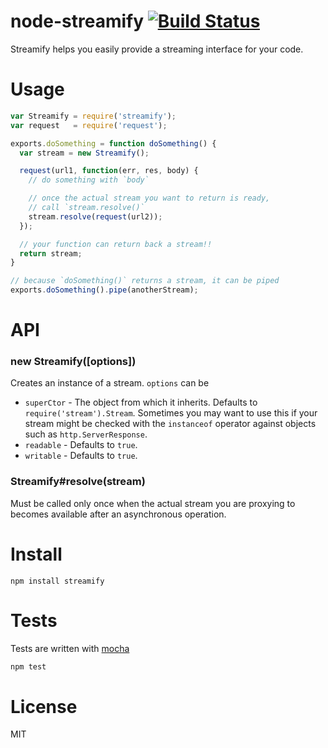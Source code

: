# node-streamify [![Build Status](https://secure.travis-ci.org/fent/node-streamify.png)](http://travis-ci.org/fent/node-streamify)

Streamify helps you easily provide a streaming interface for your code.


# Usage

```js
var Streamify = require('streamify');
var request   = require('request');

exports.doSomething = function doSomething() {
  var stream = new Streamify();

  request(url1, function(err, res, body) {
    // do something with `body`

    // once the actual stream you want to return is ready,
    // call `stream.resolve()`
    stream.resolve(request(url2));
  });

  // your function can return back a stream!!
  return stream;
}

// because `doSomething()` returns a stream, it can be piped
exports.doSomething().pipe(anotherStream);
```


# API
### new Streamify([options])

Creates an instance of a stream. `options` can be

* `superCtor` - The object from which it inherits. Defaults to `require('stream').Stream`. Sometimes you may want to use this if your stream might be checked with the `instanceof` operator against objects such as `http.ServerResponse`.
* `readable` - Defaults to `true`.
* `writable` - Defaults to `true`.

### Streamify#resolve(stream)

Must be called only once when the actual stream you are proxying to becomes available after an asynchronous operation.


# Install

    npm install streamify


# Tests
Tests are written with [mocha](http://visionmedia.github.com/mocha/)

```bash
npm test
```

# License
MIT
